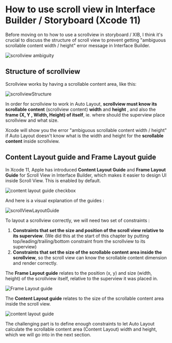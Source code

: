 # How to use scroll view in Interface Builder / Storyboard (Xcode 11)



Before moving on to how to use a scrollview in storyboard / XIB, I think it's crucial to discuss the structure of scroll view to prevent getting "ambiguous scrollable content width / height" error message in Interface Builder.

![scrollview ambiguity](https://iosimage.s3.amazonaws.com/2019/68-scrollview-xcode11/scrollviewAmbiguity.png)





## Structure of scrollview

Scrollview works by having a scrollable content area, like this:  

![scrollviewStructure](/Users/soulchild/Repository/autolayout/images/8/scrollviewStructure.png)



In order for scrollview to work in Auto Layout, **scrollview must know its scrollable content** (scrollview content) **width** and **height** , and also the **frame (X, Y , Width, Height) of itself**, ie. where should the superview place scrollview and what size.



Xcode will show you the error "ambiguous scrollable content width / height" if Auto Layout doesn't know what is the width and height for the **scrollable content** inside scrollview.



## Content Layout guide and Frame Layout guide

In Xcode 11, Apple has introduced **Content Layout Guide** and **Frame Layout Guide** for Scroll View in Interface Builder, which makes it easier to design UI inside Scroll View. This is enabled by default.



![content layout guide checkbox](https://iosimage.s3.amazonaws.com/2019/68-scrollview-xcode11/contentLayoutGuideCheckbox.png)



And here is a visual explanation of the guides : 

![scrollViewLayoutGuide](https://iosimage.s3.amazonaws.com/2019/68-scrollview-xcode11/contentLayoutGuide.png)



To layout a scrollview correctly, we will need two set of constraints : 

1. **Constraints that set the size and position of the scroll view relative to its superview**. (We did this at the start of this chapter by putting top/leading/trailing/bottom constraint from the scrollview to its superview)
2. **Constraints that set the size of the scrollable content area inside the scrollview**, so the scroll view can know the scrollable content dimension and render correctly.



The **Frame Layout guide** relates to the position (x, y) and size (width, height) of the scrollview itself, relative to the superview it was placed in.



![Frame Layout guide](https://iosimage.s3.amazonaws.com/2019/68-scrollview-xcode11/frameLayoutGuide.png)



The **Content Layout guide** relates to the size of the scrollable content area inside the scroll view.

![content layout guide](https://iosimage.s3.amazonaws.com/2019/68-scrollview-xcode11/contentLayoutGuide.png)





The challenging part is to define enough constraints to let Auto Layout calculate the scrollable content area (Content Layout) width and height, which we will go into in the next section.





